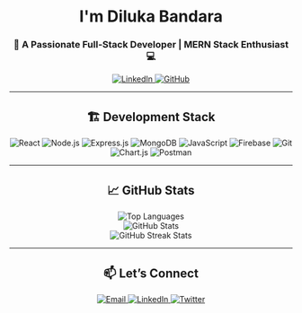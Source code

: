  <h1 align="center"> I'm Diluka Bandara </h1>
<h3 align="center"> 🚀 A Passionate Full-Stack Developer | MERN Stack Enthusiast 💻 </h3>

<p align="center">
  <a href="https://www.linkedin.com/in/diluka-bandara-5636ba30a" target="_blank">
    <img src="https://img.shields.io/badge/LinkedIn-0077B5?style=flat&logo=linkedin&logoColor=white" alt="LinkedIn">
  </a>
  <a href="https://github.com/DilukaB?tab=repositories&q=&type=&language=&sort=stargazers" target="_blank">
    <img src="https://img.shields.io/badge/GitHub-181717?style=flat&logo=github&logoColor=white" alt="GitHub">
  </a>
</p>

---

<h2 align="center"> 🏗️ Development Stack </h2>
<p align="center">
  <img src="https://img.shields.io/badge/React-61DAFB?style=flat&logo=react&logoColor=black" alt="React">
  <img src="https://img.shields.io/badge/Node.js-339933?style=flat&logo=node.js&logoColor=white" alt="Node.js">
  <img src="https://img.shields.io/badge/Express.js-000000?style=flat&logo=express&logoColor=white" alt="Express.js">
  <img src="https://img.shields.io/badge/MongoDB-47A248?style=flat&logo=mongodb&logoColor=white" alt="MongoDB">
  <img src="https://img.shields.io/badge/JavaScript-F7DF1E?style=flat&logo=javascript&logoColor=black" alt="JavaScript">
  <img src="https://img.shields.io/badge/Firebase-FFCA28?style=flat&logo=firebase&logoColor=black" alt="Firebase">
  <img src="https://img.shields.io/badge/Git-F05032?style=flat&logo=git&logoColor=white" alt="Git">
  <img src="https://img.shields.io/badge/Chart.js-FF6384?style=flat&logo=chartdotjs&logoColor=white" alt="Chart.js">
  <img src="https://img.shields.io/badge/Postman-FF6C37?style=flat&logo=postman&logoColor=white" alt="Postman">
</p>

---

<h2 align="center"> 📈 GitHub Stats </h2>
<div align="center">
  <img src="https://github-readme-stats.vercel.app/api/top-langs?username=dilukab&show_icons=true&theme=vue-dark&layout=compact" alt="Top Languages">
</div>
<div align="center">
  <img src="https://github-readme-stats.vercel.app/api?username=dilukab&show_icons=true&theme=vue-dark" alt="GitHub Stats">
</div>
<div align="center">
  <img src="https://github-readme-streak-stats.herokuapp.com/?user=dilukab&theme=vue-dark" alt="GitHub Streak Stats">
</div>

---

<h2 align="center"> 📫 Let’s Connect </h2>
<p align="center">
  <a href="mailto:navanjana721@gmail.com">
    <img src="https://img.shields.io/badge/Email-D14836?style=flat&logo=gmail&logoColor=white" alt="Email">
  </a>
  <a href="https://www.linkedin.com/in/diluka-bandara-5636ba30a" target="_blank">
    <img src="https://img.shields.io/badge/LinkedIn-0077B5?style=flat&logo=linkedin&logoColor=white" alt="LinkedIn">
  </a>
  <a href="https://x.com/DilukaNB" target="_blank">
    <img src="https://img.shields.io/badge/X-000000?style=flat&logo=x&logoColor=white" alt="Twitter">
  </a>
</p>
